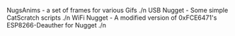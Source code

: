 NugsAnims - a set of frames for various Gifs ./n
USB Nugget - Some simple CatScratch scripts ./n
WiFi Nugget - A modified version of 0xFCE6471's ESP8266-Deauther for Nugget ./n
